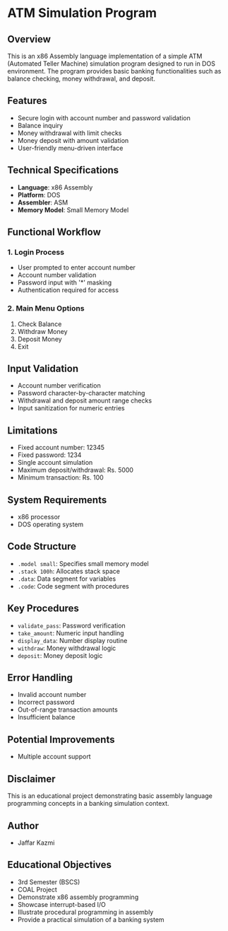 # ATM Simulation Program

## Overview
This is an x86 Assembly language implementation of a simple ATM (Automated Teller Machine) simulation program designed to run in DOS environment. The program provides basic banking functionalities such as balance checking, money withdrawal, and deposit.

## Features
- Secure login with account number and password validation
- Balance inquiry
- Money withdrawal with limit checks
- Money deposit with amount validation
- User-friendly menu-driven interface

## Technical Specifications
- **Language**: x86 Assembly
- **Platform**: DOS
- **Assembler**: ASM 
- **Memory Model**: Small Memory Model

## Functional Workflow

### 1. Login Process
- User prompted to enter account number
- Account number validation
- Password input with '*' masking
- Authentication required for access

### 2. Main Menu Options
1. Check Balance
2. Withdraw Money
3. Deposit Money
4. Exit

## Input Validation
- Account number verification
- Password character-by-character matching
- Withdrawal and deposit amount range checks
- Input sanitization for numeric entries

## Limitations
- Fixed account number: 12345
- Fixed password: 1234
- Single account simulation
- Maximum deposit/withdrawal: Rs. 5000
- Minimum transaction: Rs. 100

## System Requirements
- x86 processor
- DOS operating system

## Code Structure
- `.model small`: Specifies small memory model
- `.stack 100h`: Allocates stack space
- `.data`: Data segment for variables
- `.code`: Code segment with procedures

## Key Procedures
- `validate_pass`: Password verification
- `take_amount`: Numeric input handling
- `display_data`: Number display routine
- `withdraw`: Money withdrawal logic
- `deposit`: Money deposit logic

## Error Handling
- Invalid account number
- Incorrect password
- Out-of-range transaction amounts
- Insufficient balance

## Potential Improvements
- Multiple account support

## Disclaimer
This is an educational project demonstrating basic assembly language programming concepts in a banking simulation context.

## Author
- Jaffar Kazmi

## Educational Objectives
- 3rd Semester (BSCS)
- COAL Project
- Demonstrate x86 assembly programming
- Showcase interrupt-based I/O
- Illustrate procedural programming in assembly
- Provide a practical simulation of a banking system
